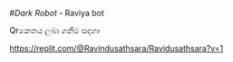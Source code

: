#*Dark Robot* -
Raviya bot

Qrකෙතය ලබා ගනීම සදහා

https://replit.com/@Ravindusathsara/Ravidusathsara?v=1
